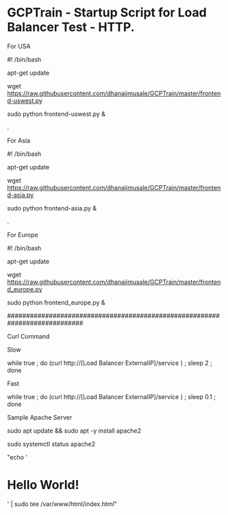 # GCPTrain - Startup Script for Load Balancer Test - HTTP. 

For USA 

#! /bin/bash

apt-get update

wget https://raw.githubusercontent.com/dhanajimusale/GCPTrain/master/frontend-uswest.py

sudo python frontend-uswest.py &


.


For  Asia 

#! /bin/bash

apt-get update

wget https://raw.githubusercontent.com/dhanajimusale/GCPTrain/master/frontend-asia.py

sudo python frontend-asia.py &


.


For  Europe 

#! /bin/bash

apt-get update

wget https://raw.githubusercontent.com/dhanajimusale/GCPTrain/master/frontend_europe.py

sudo python frontend_europe.py &


############################################################################


Curl Command

Slow 

while true ; do (curl http://[Load Balancer ExternalIP]/service ) ; sleep 2 ; done 


Fast

while true ; do (curl http://[Load Balancer ExternalIP]/service ) ; sleep 0.1 ; done 




Sample Apache Server 

sudo apt update && sudo apt -y install apache2

sudo systemctl status apache2

"echo '<!doctype html><html><body><h1>Hello World!</h1></body></html>' | sudo tee /var/www/html/index.html"
  
